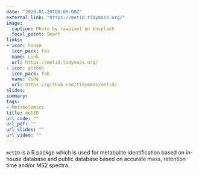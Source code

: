 ```yaml
---
date: "2020-01-20T00:00:00Z"
external_link: "https://metid.tidymass.org/"
image:
  caption: Photo by rawpixel on Unsplash
  focal_point: Smart
links:
- icon: house
  icon_pack: fas
  name: Link
  url: https://metid.tidymass.org/
- icon: github
  icon_pack: fab
  name: Code
  url: https://github.com/tidymass/metid/
slides: 
summary:
tags:
- Metabolomics
title: metID
url_code: ""
url_pdf: ""
url_slides: ""
url_video: ""
---
```


`metID` is a R packge which is used for metabolite identification based on in-house database and public database based on accurate mass, retention time and/or MS2 spectra.
